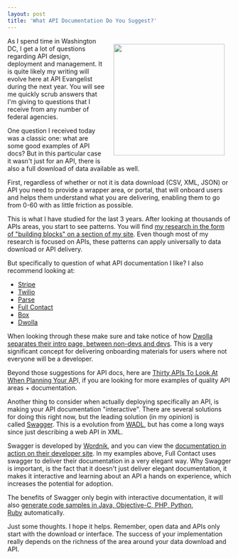 ```yaml
---
layout: post
title: 'What API Documentation Do You Suggest?'
---
```

<p><img style="padding: 15px;" src="https://s3.amazonaws.com/kinlane-productions/api-evangelist/swagger/Swagger-Screenshot-1.png" alt="" width="250" align="right" /></p>
<p>As I spend time in Washington DC, I get a lot of questions regarding API design, deployment and management. It is quite likely my writing will evolve here at API Evangelist during the next year. You will see me quickly scrub answers that I'm giving to questions that I receive from any number of federal agencies.</p>
<p>One question I received today was a classic one: what are some good examples of API docs? But in this particular case it wasn't just for an API, there is also a full download of data available as well.</p>
<p>First, regardless of whether or not it is data download (CSV, XML, JSON) or API you need to provide a wrapper area, or portal, that will onboard users and helps them understand what you are delivering, enabling them to go from 0-60 with as little friction as possible.</p>
<p>This is what I have studied for the last 3 years. After looking at thousands of APIs areas, you start to see patterns. You will find&nbsp;<a href="http://management.apievangelist.com/building-blocks.html">my research in the form of "building blocks" on a section of my site</a>. Even though most of my research is focused on APIs, these patterns can apply universally to data download or API delivery.</p>
<p>But specifically to question of what API documentation I like? I also recommend looking at:</p>
<ul>
<li><a href="https://stripe.com/docs/api">Stripe</a></li>
<li><a href="http://www.twilio.com/docs/api/rest">Twilio</a></li>
<li><a href="https://www.parse.com/docs/rest">Parse</a></li>
<li><a href="http://www.fullcontact.com/developer/docs/person/">Full Contact</a></li>
<li><a href="http://developers.box.com/docs/#folders">Box</a></li>
<li><a href="https://developers.dwolla.com/dev/docs">Dwolla</a></li>
</ul>
<p>When looking through these make sure and take notice of how&nbsp;<a href="https://developers.dwolla.com/">Dwolla separates their intro page, between non-devs and devs</a>. This is a very significant concept for delivering onboarding materials for users where not everyone will be a developer.</p>
<p>Beyond those suggestions for API docs, here are&nbsp;<a href="http://apievangelist.com/2012/08/08/thirty-apis-to-look-at-when-planning-your-api/">Thirty APIs To Look At When Planning Your AP</a>I, if you are looking for more examples of quality API areas + documentation.</p>
<p>Another thing to consider when actually deploying specifically an API, is making your API documentation "interactive". There are several solutions for doing this right now, but the leading solution (in my opinion) is called&nbsp;<a href="https://developers.helloreverb.com/swagger/">Swagger</a>. This is a evolution from&nbsp;<a href="http://en.wikipedia.org/wiki/Web_Application_Description_Language">WADL</a>, but has come a long ways since just describing a web API in XML.</p>
<p>Swagger is developed by&nbsp;<a href="http://www.wordnik.com/">Wordnik</a>, and you can view the&nbsp;<a href="http://developer.wordnik.com/docs.html">documentation in action on their developer site</a>. In my examples above, Full Contact uses swagger to deliver their documentation in a very elegant way. Why Swagger is important, is the fact that it doesn't just deliver elegant documentation, it makes it interactive and learning about an API a hands on experience, which increases the potential for adoption. &nbsp;</p>
<p>The benefits of Swagger only begin with interactive documentation, it will also&nbsp;<a href="https://github.com/wordnik/swagger-codegen">generate code samples in Java, Objective-C, PHP, Python, Ruby</a>&nbsp;automatically.&nbsp;</p>
<p>Just some thoughts. I hope it helps. Remember, open data and APIs only start with the download or interface. The success of your implementation really depends on the richness of the area around your data download and API.</p>